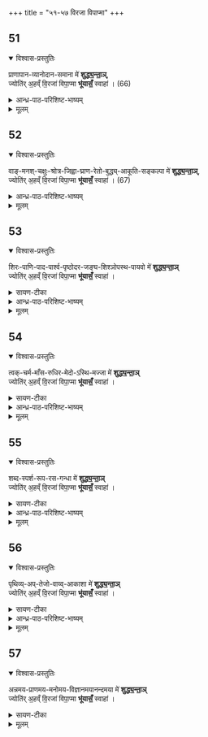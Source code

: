 +++
title = "५१-५७ विरजा विपाप्मा"
+++

## 51

<details open><summary>विश्वास-प्रस्तुतिः</summary>

प्राणापान-व्यानोदान-समाना मे॑ **शुद्ध्य॒न्ता॒ञ्**,  
ज्योति॑र् अ॒हव्ँ वि॒रजा॑ विपा॒प्मा **भू॑यासँ॒** स्वाहा॑ । (66)
</details>

<details><summary>आन्ध्र-पाठ-परिशिष्ट-भाष्यम्</summary>

प्राणापानव्यानोदानसमाना इति। प्राणादयः पञ्च वायवः प्रसिद्धास्ते सर्वेऽप्यनेनाऽऽज्यहोमेन शुद्धा भवन्तु। य(त)तोऽहं विपाप्मा प्रतिबन्धकपातकरहितो विरजाः पापकारणीभूतरजोगुणेनापि रहितः सन्यज्ज्योतिर्जगत्कारणं परब्रह्म तद्वस्तु भूयासम्। तदर्थमिदामाज्यं [स्वाहा] सुहुतमस्तु।
</details>


<details><summary>मूलम्</summary>

प्राणापानव्यानोदानसमाना मे॑ शुद्ध्य॒न्ता॒ञ्  
ज्योति॑र् अ॒हव्ँ वि॒रजा॑ विपा॒प्मा भू॑यासँ॒ स्वाहा॑ । (66)
</details>


## 52

<details open><summary>विश्वास-प्रस्तुतिः</summary>

वाङ्-मनश्-चक्षुः-श्रोत्र-जिह्वा-घ्राण-रेतो-बुद्ध्य्-आकूति-सङ्कल्पा मे॑ **शुद्ध्य॒न्ता॒ञ्**,  
ज्योति॑र् अ॒हव्ँ वि॒रजा॑ विपा॒प्मा **भू॑यासँ॒** स्वाहा॑ । (67)
</details>

<details><summary>आन्ध्र-पाठ-परिशिष्ट-भाष्यम्</summary>

वागिति। वागादीनीन्द्रियाणि। रेतो गुह्येन्द्रियम्। मनःशब्दवाच्यस्यैवान्तःकरणस्य निश्चयात्मिका वृत्तिर्बुद्धिः। अनिश्चयरूपा वृत्तिराकूतिः। इदं समीचीनमितिकल्पनारूपा वृत्ति संकल्पः। अन्यत्पूर्ववत् *।
</details>


<details><summary>मूलम्</summary>

वाङ्मनश्चक्षुःश्रोत्रजिह्वाघ्राणरेतोबुद्ध्याकूतिसङ्कल्पा मे॑ शुद्ध्य॒न्ता॒ञ्,  
ज्योति॑र॒हव्ँ वि॒रजा॑ विपा॒प्मा भू॑यासँ॒ स्वाहा॑ । (67)
</details>




## 53

<details open><summary>विश्वास-प्रस्तुतिः</summary>

शिरः-पाणि-पाद-पार्श्व-पृष्ठोदर-जङ्घ-शिश्ञोपस्थ-पायवो मे॑ **शुद्ध्य॒न्ता॒ञ्**  
ज्योति॑र् अ॒हव्ँ वि॒रजा॑ विपा॒प्मा **भू॑यासँ॒** स्वाहा॑ । 
</details>

<details><summary>सायण-टीका</summary>

पूर्वाभ्यामनुवाकाभ्यां सूक्ष्मशरीरशुद्धिरुक्ता। अत्र स्थूलशरीरावयवानां शिरःपाण्यादीनां शुद्धिरुच्यते। लिङ्गाण्डभेदविवक्षया शिश्नोपस्थशब्दौ द्वौ द्रष्टव्यौ। अन्यत्पूर्ववत्॥
</details>

<details><summary>आन्ध्र-पाठ-परिशिष्ट-भाष्यम्</summary>

शिरःपाणीत्यादि। अत्रापि स्थूलशरीरावयवानां शिरःपाण्यादीनां शुद्धिरुच्यते। लिङ्ग(लिङ्गाण्ड)भेदविवक्षया शिश्नोपस्थशब्दौ द्वौ द्रष्टव्यौ। अन्यत्पूर्ववत्*।

</details>


<details><summary>मूलम्</summary>

शिरःपाणिपादपार्श्वपृष्ठोदरजङ्घशिश्ञोपस्थपायवो मे॑ शुद्ध्य॒न्ता॒ञ्ज्योति॑र॒हव्ँ वि॒रजा॑ विपा॒प्मा भू॑यासँ॒ स्वाहा॑ । (68)
</details>




## 54

<details open><summary>विश्वास-प्रस्तुतिः</summary>

त्वक्-चर्म-माँस-रुधिर-मेदो-ऽस्थि-मज्जा मे॑ **शुद्ध्य॒न्ता॒ञ्**  
ज्योति॑र् अ॒हव्ँ वि॒रजा॑ विपा॒प्मा **भू॑यासँ॒** स्वाहा॑ । 
</details>

<details><summary>सायण-टीका</summary>

अत्र स्थूलशरीरगतानां धातूनां शुद्धिरुच्यते। एकस्यैव धातोर्बाह्यान्तर्भाग-विवक्षयात्वक्चर्मशब्दौ प्रयुक्तौ। अन्यत्पूर्ववत्॥
</details>

<details><summary>आन्ध्र-पाठ-परिशिष्ट-भाष्यम्</summary>

त्वक्चर्मेत्यादि। अत्र स्थूलशरीरगतानां सप्तधातूनां शुद्धिरुच्यते। एकस्यैव धातोर्बाह्यान्तरभागविवक्षया त्वक्चर्मशब्दौ प्रयुक्तौ। अन्यत्पूर्ववत्+।
</details>


<details><summary>मूलम्</summary>

त्वक्-चर्म-माँस-रुधिर-मेदो-ऽस्थि-मज्जा मे॑ शुद्ध्य॒न्ता॒ञ्  ज्योति॑र॒हव्ँ वि॒रजा॑ विपा॒प्मा भू॑यासँ॒ स्वाहा॑ । (69)
</details>




## 55

<details open><summary>विश्वास-प्रस्तुतिः</summary>

शब्द-स्पर्श-रूप-रस-गन्धा मे॑ **शुद्ध्य॒न्ता॒ञ्**  
ज्योति॑र् अ॒हव्ँ वि॒रजा॑ विपा॒प्मा **भू॑यासँ॒** स्वाहा॑ । 
</details>

<details><summary>सायण-टीका</summary>

शरीरोपादानपञ्चमहाभूतेष्वाकाशादिषु वर्तमाना गुणाः शब्दादयः। अन्यत्पूर्ववत्॥
</details>

<details><summary>आन्ध्र-पाठ-परिशिष्ट-भाष्यम्</summary>

शब्दस्पर्शेत्यादि। शरीरोपादानपञ्चमहाभूतेश्वाकाशादिषु वर्तमाना गुणाः शब्दादयः। पूर्ववदन्यत्+।
</details>


<details><summary>मूलम्</summary>

शब्दस्पर्शरूपरसगन्धा मे॑ शुद्ध्य॒न्ता॒ञ्ज्योति॑र॒हव्ँ वि॒रजा॑ विपा॒प्मा भू॑यासँ॒ स्वाहा॑ । (70)
</details>




## 56

<details open><summary>विश्वास-प्रस्तुतिः</summary>

पृथिव्य्-अप्-तेजो-वाय्व्-आकाशा मे॑ **शुद्ध्य॒न्ता॒ञ्**  
ज्योति॑र् अ॒हव्ँ वि॒रजा॑ विपा॒प्मा **भू॑यासँ॒** स्वाहा॑ । 
</details>

<details><summary>सायण-टीका</summary>

शरीरस्योपादानकारणानि पञ्च महाभूतानि पृथिव्यादीनि। अन्यत्पूर्ववत्॥
</details>

<details><summary>आन्ध्र-पाठ-परिशिष्ट-भाष्यम्</summary>

पृथिवीति। शरीरस्योपादानकारणानि पृथिव्यादीनि। पूर्ववदन्यत्*।
</details>


<details><summary>मूलम्</summary>

पृथिव्यप्तेजोवाय्वाकाशा मे॑ शुद्ध्य॒न्ता॒ञ्ज्योति॑र॒हव्ँ वि॒रजा॑ विपा॒प्मा भू॑यासँ॒ स्वाहा॑ । (71)
</details>




## 57

<details open><summary>विश्वास-प्रस्तुतिः</summary>

अन्नमय-प्राणमय-मनोमय-विज्ञानमयानन्दमया मे॑ **शुद्ध्य॒न्ता॒ञ्**  
ज्योति॑र् अ॒हव्ँ वि॒रजा॑ विपा॒प्मा **भू॑यासँ॒** स्वाहा॑ । 
</details>

<details><summary>सायण-टीका</summary>

अन्नमयादयः पञ्च कोशा वारुण्यामुपनिषद्युक्ताः। अन्यत्पूर्ववत्।
इति श्रीमत्सायणाचार्यविरचिते माधवीये वेदार्थप्रकाशे कृष्णयजुर्वेदीयतै-
त्तिरीयारण्यकभाष्ये दशमप्रपाठके नारायणीयापरनामधेययुक्तायां
याज्ञिक्यामुपनिषदि सप्तपञ्चाशत्तमोऽनुवाकः॥ ५७॥
</details>


<details><summary>मूलम्</summary>

अन्नमयप्राणमयमनोमयविज्ञानमयानन्दमया मे॑ शुद्ध्य॒न्ता॒ञ्ज्योति॑र॒हव्ँ वि॒रजा॑ विपा॒प्मा भू॑यासँ॒ स्वाहा॑ । (72)
</details>

